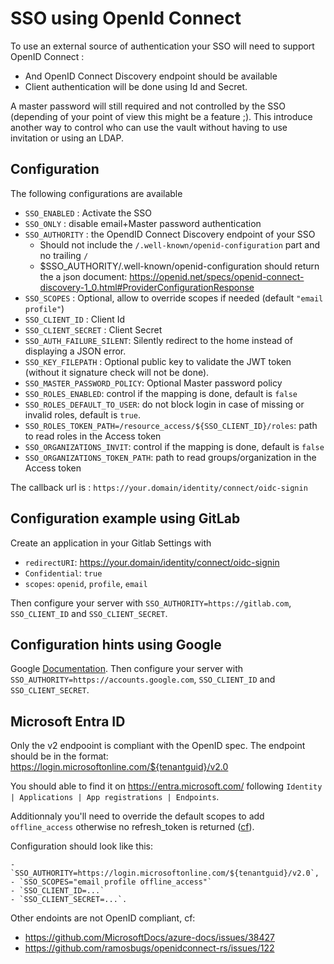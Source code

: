 # SSO using OpenId Connect

To use an external source of authentication your SSO will need to support OpenID Connect :

 - And OpenID Connect Discovery endpoint should be available
 - Client authentication will be done using Id and Secret.

A master password will still required and not controlled by the SSO (depending of your point of view this might be a feature ;).
This introduce another way to control who can use the vault without having to use invitation or using an LDAP.

## Configuration

The following configurations are available

 - `SSO_ENABLED` : Activate the SSO
 - `SSO_ONLY` : disable email+Master password authentication
 - `SSO_AUTHORITY` : the OpendID Connect Discovery endpoint of your SSO
 	- Should not include the `/.well-known/openid-configuration` part and no trailing `/`
 	- $SSO_AUTHORITY/.well-known/openid-configuration should return the a json document: https://openid.net/specs/openid-connect-discovery-1_0.html#ProviderConfigurationResponse
 - `SSO_SCOPES` : Optional, allow to override scopes if needed (default `"email profile"`)
 - `SSO_CLIENT_ID` : Client Id
 - `SSO_CLIENT_SECRET` : Client Secret
 - `SSO_AUTH_FAILURE_SILENT`: Silently redirect to the home instead of displaying a JSON error.
 - `SSO_KEY_FILEPATH` : Optional public key to validate the JWT token (without it signature check will not be done).
 - `SSO_MASTER_PASSWORD_POLICY`: Optional Master password policy
 - `SSO_ROLES_ENABLED`: control if the mapping is done, default is `false`
 - `SSO_ROLES_DEFAULT_TO_USER`: do not block login in case of missing or invalid roles, default is `true`.
 - `SSO_ROLES_TOKEN_PATH=/resource_access/${SSO_CLIENT_ID}/roles`: path to read roles in the Access token
 - `SSO_ORGANIZATIONS_INVIT`: control if the mapping is done, default is `false`
 - `SSO_ORGANIZATIONS_TOKEN_PATH`: path to read groups/organization in the Access token

The callback url is : `https://your.domain/identity/connect/oidc-signin`

## Configuration example using GitLab

Create an application in your Gitlab Settings with

- `redirectURI`: https://your.domain/identity/connect/oidc-signin
- `Confidential`: `true`
- `scopes`: `openid`, `profile`, `email`

Then configure your server with `SSO_AUTHORITY=https://gitlab.com`, `SSO_CLIENT_ID` and `SSO_CLIENT_SECRET`.

## Configuration hints using Google

Google [Documentation](https://developers.google.com/identity/openid-connect/openid-connect).
Then configure your server with `SSO_AUTHORITY=https://accounts.google.com`, `SSO_CLIENT_ID` and `SSO_CLIENT_SECRET`.

## Microsoft Entra ID

Only the v2 endpooint is compliant with the OpenID spec.
The endpoint should be in the format: https://login.microsoftonline.com/${tenantguid}/v2.0

You should able to find it on https://entra.microsoft.com/ following `Identity | Applications | App registrations | Endpoints`.

Additionnaly you'll need to override the default scopes to add `offline_access` otherwise no refresh_token is returned ([cf](https://github.com/MicrosoftDocs/azure-docs/issues/17134)).

Configuration should look like this:

	- `SSO_AUTHORITY=https://login.microsoftonline.com/${tenantguid}/v2.0`,
	- `SSO_SCOPES="email profile offline_access"`
	- `SSO_CLIENT_ID=...`
	- `SSO_CLIENT_SECRET=...`.

Other endoints are not OpenID compliant, cf:

 - https://github.com/MicrosoftDocs/azure-docs/issues/38427
 - https://github.com/ramosbugs/openidconnect-rs/issues/122

